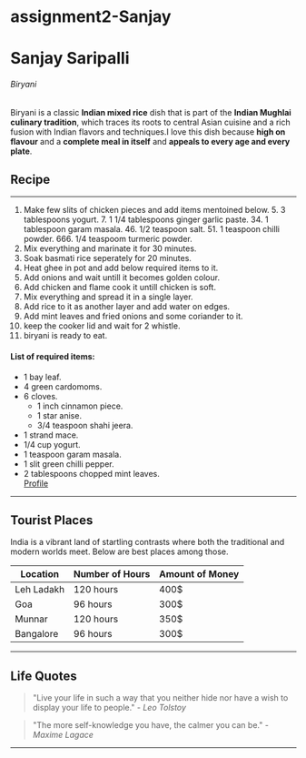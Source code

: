 # assignment2-Sanjay
# Sanjay Saripalli
###### Biryani
Biryani is a classic **Indian mixed rice** dish that is part of the **Indian Mughlai culinary tradition**, which traces its roots to central Asian cuisine and a rich fusion with Indian flavors and techniques.I love this dish because **high on flavour** and a **complete meal in itself** and **appeals to every age and every plate**.

## Recipe
***
1. Make few slits of chicken pieces and add items mentoined below.
    5. 3 tablespoons yogurt.
    7. 1 1/4 tablespoons ginger garlic paste.
    34. 1 tablespoon garam masala.
    46. 1/2 teaspoon salt.
    51. 1 teaspoon chilli powder.
    666. 1/4 teaspoom turmeric powder.
208. Mix everything and marinate it for 30 minutes.
32. Soak basmati rice seperately for 20 minutes.
41. Heat ghee in pot and add below required items to it.
59. Add onions and wait untill it becomes golden colour.
63. Add chicken and flame cook it untill chicken is soft.
70. Mix everything and spread it in a single layer.
88. Add rice to it as another layer and add water on edges.
911. Add mint leaves and fried onions and some coriander to it.
101. keep the cooker lid and wait for 2 whistle.
114. biryani is ready to eat.
#### List of required items:
- 1 bay leaf.
- 4 green cardomoms.
- 6 cloves.
    - 1 inch cinnamon piece.
    - 1 star anise.
    - 3/4 teaspoon shahi jeera.
- 1 strand mace.
- 1/4 cup yogurt.
- 1 teaspoon garam masala.
- 1 slit green chilli pepper.
- 2 tablespoons chopped mint leaves.<br>
[Profile](AboutMe.md)

***
## Tourist Places


India is a vibrant land of startling contrasts where both the traditional and modern worlds meet. Below are best places among those.

 Location    | Number of Hours | Amount of Money
--- | --- | ---
 Leh Ladakh | 120 hours | 400$
 Goa | 96 hours | 300$
 Munnar | 120 hours | 350$
 Bangalore | 96 hours | 300$

  ---

 
 ## Life Quotes

> "Live your life in such a way that you neither hide nor have a wish to display your life to people." - *Leo Tolstoy*

> "The more self-knowledge you have, the calmer you can be." - *Maxime Lagace*

---
